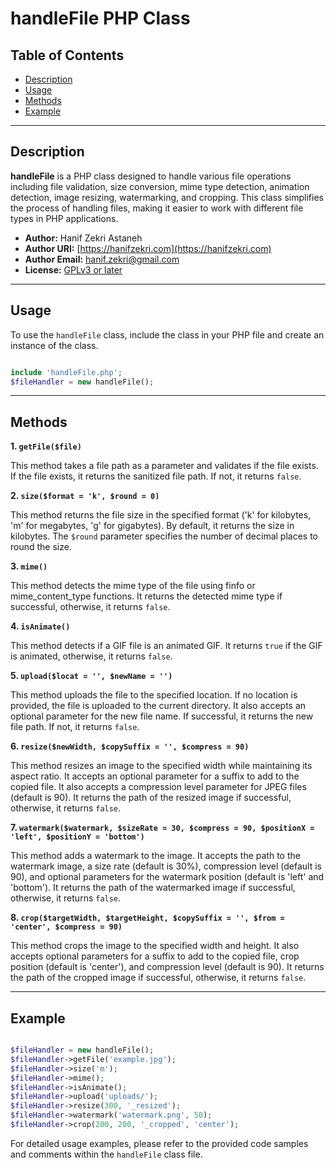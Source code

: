 # handleFile PHP Class

## Table of Contents

- [Description](#description)
- [Usage](#usage)
- [Methods](#methods)
- [Example](#example)
---

## Description

**handleFile** is a PHP class designed to handle various file operations including file validation, size conversion, mime type detection, animation detection, image resizing, watermarking, and cropping. This class simplifies the process of handling files, making it easier to work with different file types in PHP applications.

- **Author:** Hanif Zekri Astaneh
- **Author URI:** [https://hanifzekri.com](https://hanifzekri.com)
- **Author Email:** hanif.zekri@gmail.com
- **License:** [GPLv3 or later](http://www.gnu.org/licenses/gpl-3.0.html)

---

## Usage

To use the `handleFile` class, include the class in your PHP file and create an instance of the class.

  ```php
  
  include 'handleFile.php';
  $fileHandler = new handleFile();
  
  ```

---

## Methods

**1. `getFile($file)`**

This method takes a file path as a parameter and validates if the file exists. If the file exists, it returns the sanitized file path. If not, it returns `false`.

**2. `size($format = 'k', $round = 0)`**

This method returns the file size in the specified format ('k' for kilobytes, 'm' for megabytes, 'g' for gigabytes). By default, it returns the size in kilobytes. The `$round` parameter specifies the number of decimal places to round the size.

**3. `mime()`**

This method detects the mime type of the file using finfo or mime_content_type functions. It returns the detected mime type if successful, otherwise, it returns `false`.

**4. `isAnimate()`**

This method detects if a GIF file is an animated GIF. It returns `true` if the GIF is animated, otherwise, it returns `false`.

**5. `upload($locat = '', $newName = '')`**

This method uploads the file to the specified location. If no location is provided, the file is uploaded to the current directory. It also accepts an optional parameter for the new file name. If successful, it returns the new file path. If not, it returns `false`.

**6. `resize($newWidth, $copySuffix = '', $compress = 90)`**

This method resizes an image to the specified width while maintaining its aspect ratio. It accepts an optional parameter for a suffix to add to the copied file. It also accepts a compression level parameter for JPEG files (default is 90). It returns the path of the resized image if successful, otherwise, it returns `false`.

**7. `watermark($watermark, $sizeRate = 30, $compress = 90, $positionX = 'left', $positionY = 'bottom')`**

This method adds a watermark to the image. It accepts the path to the watermark image, a size rate (default is 30%), compression level (default is 90), and optional parameters for the watermark position (default is 'left' and 'bottom'). It returns the path of the watermarked image if successful, otherwise, it returns `false`.

**8. `crop($targetWidth, $targetHeight, $copySuffix = '', $from = 'center', $compress = 90)`**

This method crops the image to the specified width and height. It also accepts optional parameters for a suffix to add to the copied file, crop position (default is 'center'), and compression level (default is 90). It returns the path of the cropped image if successful, otherwise, it returns `false`.

---

## Example

  ```php
  
  $fileHandler = new handleFile();
  $fileHandler->getFile('example.jpg');
  $fileHandler->size('m');
  $fileHandler->mime();
  $fileHandler->isAnimate();
  $fileHandler->upload('uploads/');
  $fileHandler->resize(300, '_resized');
  $fileHandler->watermark('watermark.png', 50);
  $fileHandler->crop(200, 200, '_cropped', 'center');
  
  ```

For detailed usage examples, please refer to the provided code samples and comments within the `handleFile` class file.
